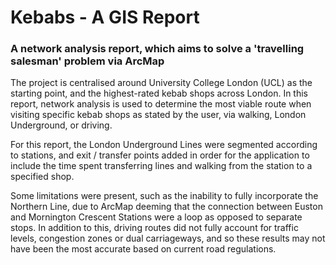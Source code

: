 # Kebabs - A GIS Report
### A network analysis report, which aims to solve a 'travelling salesman' problem via ArcMap

The project is centralised around University College London (UCL) as the starting point, and the highest-rated kebab shops across London. In this report, network analysis is used to determine the most viable route when visiting specific kebab shops as stated by the user, via walking, London Underground, or driving. 

For this report, the London Underground Lines were segmented according to stations, and exit / transfer points added in order for the application to include the time spent transferring lines and walking from the station to a specified shop.

Some limitations were present, such as the inability to fully incorporate the Northern Line, due to ArcMap deeming that the connection between Euston and Mornington Crescent Stations were a loop as opposed to separate stops. In addition to this, driving routes did not fully account for traffic levels, congestion zones or dual carriageways, and so these results may not have been the most accurate based on current road regulations.
